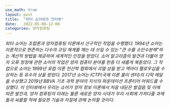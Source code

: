 ```yaml
---
use_math: true
layout: post
title:  "피터 쇼어와의 인터뷰"
date:   2022-05-08-12-00
categories: 양자컴퓨팅
---
```

*피터 쇼어는 조합론과 양자컴퓨팅 이론에서 선구적인 작업을 수행했다. 1994년 쇼어는 이론적으로 현존하는 다수의 코딩 체계를 깨는 데 쓰일 수 있는 "큰 수를 소인수분해"하는 계산적 방법을 제공하여 세계적인 인정을 받았다. 쇼어 알고리즘의 발견과 더불어 양자 오류 정정에 관한 쇼어의 작업은 양자 컴퓨터 분야를 한층 더 새롭게 북돋았다. 그 작업으로 쇼어는 1999년 유럽 이론 전산학 협회에서 괴델 상을 받고 맥아더 펠로우십을 수상하는 등 유수의 상을 받았다. 2017년 쇼어는 ICTP(국제 이론 물리 센터)의 디락 메달을 수상했고 2019년 BBVA 기초 과학 분야의 지식의 파운데이션 프론티어 어워드를 수상했다. 이 인터뷰에서 우리는 쇼어가 양자 정보 이론에서 처음 내딛은 발걸음 및 이에 따른 발전과, 양자 컴퓨팅의 미래는 물론 새로운 양자 시대가 우리 사회에 가져다줄 과제들과 씨름할 적에 필요한 기술과 자질에 관해 논의할 것이다.*